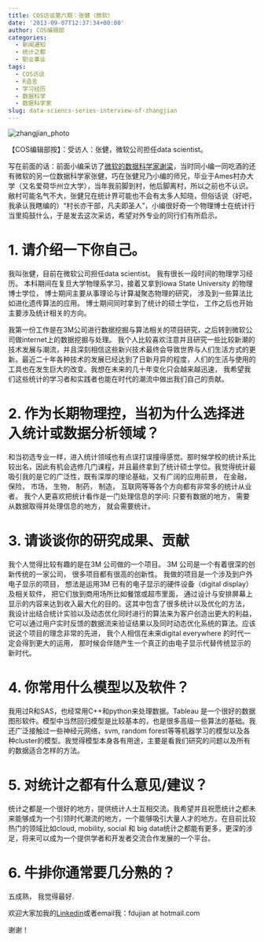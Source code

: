 ```yaml
---
title: COS访谈第六期：张健（微软）
date: '2013-09-07T12:37:34+00:00'
author: COS编辑部
categories:
  - 新闻通知
  - 统计之都
  - 职业事业
tags:
  - COS访谈
  - R语言
  - 学习经历
  - 数据科学
  - 数据科学家
slug: data-sciencs-series-interview-of-zhangjian
---
```


![zhangjian_photo](https://cos.name/wp-content/uploads/2013/08/zhangjian_photo.jpg)

【COS编辑部按】：受访人：张健，微软公司担任data scientist。

写在前面的话：前面小编采访了[微软的数据科学家谢梁](/2013/08/interview_of_xie_liang/)，当时同小编一同吃酒的还有微软的另一位数据科学家张健，巧在张健兄乃小编的师兄，毕业于Ames村办大学（又名爱荷华州立大学），当年我前脚到村，他后脚离村，所以之前也不认识。敝村可能名气不大，张健兄在统计界可能也不会有太多人知晓，但俗话说（好吧，我承认我瞎编的）“村长亦干部，凡夫即圣人”，小编很好奇一个物理博士在统计行当里捣鼓什么，于是发去这次采访，希望对外专业的同行们有所启示。 <!--more-->

# 1. 请介绍一下你自己。
  
我叫张健，目前在微软公司担任data scientist。 我有很长一段时间的物理学习经历。 本科期间在复旦大学物理系学习，接着又拿到Iowa State University 的物理博士学位， 博士期间主要从事理论与计算凝聚态物理的研究， 涉及到一些算法比如进化遗传算法的应用。 博士期间同时拿到了统计的硕士学位， 工作之后也开始主要涉及统计相关的方向。

我第一份工作是在3M公司进行数据挖掘与算法相关的项目研究，之后转到微软公司做internet上的数据挖掘与处理。 我个人比较喜欢注意并且研究一些比较新潮的技术发展与潮流，并且深刻相信这些新兴技术最终会导致世界与人们生活方式的更新。最近二十年各种技术的发展已经达到了日新月异的程度，人们的生活与使用的工具也在发生巨大的改变。我想在未来的几十年变化只会越来越迅速， 我希望我们这些统计的学习者和实践者也能在时代的潮流中做出我们自己的贡献。

# 2. 作为长期物理控，当初为什么选择进入统计或数据分析领域？

和当初选专业一样，进入统计领域也有点误打误撞得感觉。那时候学校的统计系比较出名，因此有机会选修几门课程，并且最终拿到了统计硕士学位。我觉得统计最吸引我的是它的广泛性，既有深厚的理论基础，又有广阔的应用前景， 在金融， 保险， 市场， 生物， 制药， 制造， 互联网等等各个方向都有非常多的统计从业者。 我个人更喜欢把统计看作是一门处理信息的学问: 只要有数据的地方， 需要从数据取得并处理信息的地方， 就会需要统计。

# 3. 请谈谈你的研究成果、贡献

我个人觉得比较有趣的是在3M 公司做的一个项目。 3M 公司是一个有着很深的创新传统的一家公司， 很多项目都有很高的创新性。 我做的项目是一个涉及到户外电子显示的项目， 想法是运用3M 已有的电子显示的硬件设备（digital display）及相关软件， 把它们放到商用场所比如餐馆或超市里面， 通过设计与安排屏幕上显示的内容来达到收入最大化的目的。这其中包含了很多统计以及优化的方法， 我设计出结合统计实验以及动态优化同时进行的算法来为客户创造出更大的利益，它可以通过用户实时反馈的数据流来验证结果以及同时动态优化系统的算法。应该说这个项目的理念非常的先进， 我个人相信在未来digital everywhere 的时代一定会得到更大的运用， 那时候会伴随产生一个真正的由电子显示代替传统显示的新时代。

# 4. 你常用什么模型以及软件？

我用过R和SAS，也经常用C++和python来处理数据。Tableau 是一个很好的数据图形软件。模型中当然回归模型是比较基本的，也是很多高级一些算法的基础。我还广泛接触过一些神经元网络，svm, random forest等等机器学习的模型以及各种cluster的模型。我觉得模型本身各有用途，主要是看我们研究的问题以及所有的数据适合怎样的方法。

# 5. 对统计之都有什么意见/建议？

统计之都是一个很好的地方，提供统计人士互相交流。我希望并且祝愿统计之都未来能够成为一个引领时代潮流的地方，一个能够吸引大量人才的地方。在目前比较热门的领域比如cloud, mobility, social 和 big data统计之都能有更多，更深的涉足，将来可以成为一个提供学者和开发者交流合作发展的一个平台。

# 6. 牛排你通常要几分熟的？

五成熟， 我觉得最好.

欢迎大家加我的[Linkedin](http://www.linkedin.com/profile/view?id=57165019)或者email我：fdujian at hotmail.com

谢谢！
